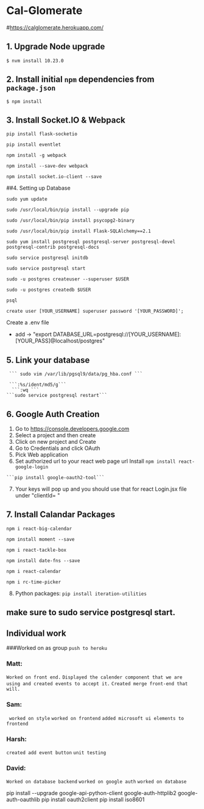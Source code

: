 # Cal-Glomerate

#https://calglomerate.herokuapp.com/

## 1. Upgrade Node upgrade

```$ nvm install 10.23.0```

## 2. Install initial `npm` dependencies from `package.json`

```$ npm install```
## 3. Install Socket.IO & Webpack

  ```pip install flask-socketio```
  
  ```pip install eventlet```
  
  ```npm install -g webpack```
  
   ```npm install --save-dev webpack```
  
   ```npm install socket.io-client --save```

##4. Setting up Database

   ```sudo yum update```
   
  ```sudo /usr/local/bin/pip install --upgrade pip```
  
  ```sudo /usr/local/bin/pip install psycopg2-binary```
  
  ```sudo /usr/local/bin/pip install Flask-SQLAlchemy==2.1```
  
  ```sudo yum install postgresql postgresql-server postgresql-devel postgresql-contrib postgresql-docs```
  
  ```sudo service postgresql initdb```
   
   ```sudo service postgresql start```
   
   ```sudo -u postgres createuser --superuser $USER```
   
   ```sudo -u postgres createdb $USER```
   
   ```psql```
   
   ```create user [YOUR_USERNAME] superuser password '[YOUR_PASSWORD]';```
   
   Create a .env file
   -  add -> "export DATABASE_URL=postgresql://[YOUR_USERNAME]:[YOUR_PASS]@localhost/postgres"
## 5. Link your database
     ``` sudo vim /var/lib/pgsql9/data/pg_hba.conf ```
     
     ```:%s/ident/md5/g```
      ```:wq ``` 
    ```sudo service postgresql restart```
## 6. Google Auth Creation
   1) Go to https://console.developers.google.com
   2) Select a project and then create 
   3) Click on new project and Create
   4) Go to Credentials and click OAuth 
   5) Pick Web application 
   6) Set authorized url to your react web page url 
    Install `` npm install react-google-login `` 
    
    ```pip install google-oauth2-tool```
   7) Your keys will pop up and you should use that for react Login.jsx file under "clientId= " 
## 7. Install Calandar Packages
  
```npm i react-big-calendar```

```npm install moment --save```

```npm i react-tackle-box```

```npm install date-fns --save```

```npm i react-calendar```

```npm i rc-time-picker```

   8) Python packages:
```pip install iteration-utilities ```



##  make sure to sudo service postgresql start.

## Individual work
###Worked on as group
```push to heroku```
### Matt: 
```Worked on front end.``` 
```Displayed the calender component that we are using and created events to accept it.```
```Created merge front-end that will. ```

### Sam:
``` worked on style```
```worked on frontend```
```added microsoft ui elements to frontend```

### Harsh:
```created add event button```
```unit testing```

### David: 
```Worked on database backend```
```worked on google auth```
```worked on database```

pip install --upgrade google-api-python-client google-auth-httplib2 google-auth-oauthlib
pip install oauth2client
pip install iso8601